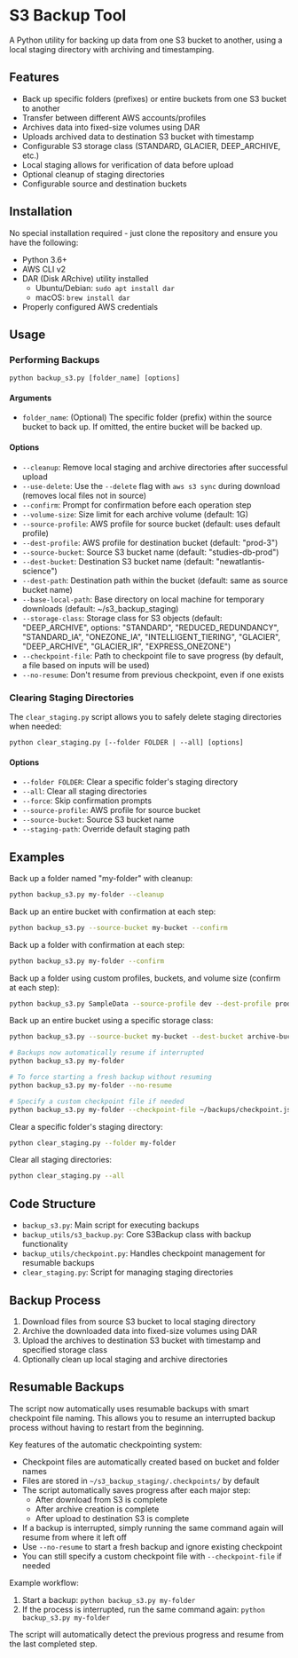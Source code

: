 # S3 Backup Tool

A Python utility for backing up data from one S3 bucket to another, using a local staging directory with archiving and timestamping.

## Features

- Back up specific folders (prefixes) or entire buckets from one S3 bucket to another
- Transfer between different AWS accounts/profiles
- Archives data into fixed-size volumes using DAR 
- Uploads archived data to destination S3 bucket with timestamp
- Configurable S3 storage class (STANDARD, GLACIER, DEEP_ARCHIVE, etc.)
- Local staging allows for verification of data before upload
- Optional cleanup of staging directories
- Configurable source and destination buckets

## Installation

No special installation required - just clone the repository and ensure you have the following:

- Python 3.6+
- AWS CLI v2
- DAR (Disk ARchive) utility installed
  - Ubuntu/Debian: `sudo apt install dar`
  - macOS: `brew install dar`
- Properly configured AWS credentials

## Usage

### Performing Backups

```
python backup_s3.py [folder_name] [options]
```

#### Arguments

- `folder_name`: (Optional) The specific folder (prefix) within the source bucket to back up. If omitted, the entire bucket will be backed up.

#### Options

- `--cleanup`: Remove local staging and archive directories after successful upload
- `--use-delete`: Use the `--delete` flag with `aws s3 sync` during download (removes local files not in source)
- `--confirm`: Prompt for confirmation before each operation step
- `--volume-size`: Size limit for each archive volume (default: 1G)
- `--source-profile`: AWS profile for source bucket (default: uses default profile)
- `--dest-profile`: AWS profile for destination bucket (default: "prod-3")
- `--source-bucket`: Source S3 bucket name (default: "studies-db-prod")
- `--dest-bucket`: Destination S3 bucket name (default: "newatlantis-science")
- `--dest-path`: Destination path within the bucket (default: same as source bucket name)
- `--base-local-path`: Base directory on local machine for temporary downloads (default: ~/s3_backup_staging)
- `--storage-class`: Storage class for S3 objects (default: "DEEP_ARCHIVE", options: "STANDARD", "REDUCED_REDUNDANCY", "STANDARD_IA", "ONEZONE_IA", "INTELLIGENT_TIERING", "GLACIER", "DEEP_ARCHIVE", "GLACIER_IR", "EXPRESS_ONEZONE")
- `--checkpoint-file`: Path to checkpoint file to save progress (by default, a file based on inputs will be used)
- `--no-resume`: Don't resume from previous checkpoint, even if one exists

### Clearing Staging Directories

The `clear_staging.py` script allows you to safely delete staging directories when needed:

```
python clear_staging.py [--folder FOLDER | --all] [options]
```

#### Options

- `--folder FOLDER`: Clear a specific folder's staging directory
- `--all`: Clear all staging directories
- `--force`: Skip confirmation prompts
- `--source-profile`: AWS profile for source bucket 
- `--source-bucket`: Source S3 bucket name
- `--staging-path`: Override default staging path

## Examples

Back up a folder named "my-folder" with cleanup:

```bash
python backup_s3.py my-folder --cleanup
```

Back up an entire bucket with confirmation at each step:

```bash
python backup_s3.py --source-bucket my-bucket --confirm
```

Back up a folder with confirmation at each step:

```bash
python backup_s3.py my-folder --confirm
```

Back up a folder using custom profiles, buckets, and volume size (confirm at each step):

```bash
python backup_s3.py SampleData --source-profile dev --dest-profile prod --source-bucket source-data --dest-bucket dest-data --dest-path backups/2025 --base-local-path /tmp/s3_staging --volume-size 500M --confirm
```

Back up an entire bucket using a specific storage class:

```bash
python backup_s3.py --source-bucket my-bucket --dest-bucket archive-bucket --storage-class GLACIER --confirm

# Backups now automatically resume if interrupted
python backup_s3.py my-folder

# To force starting a fresh backup without resuming
python backup_s3.py my-folder --no-resume

# Specify a custom checkpoint file if needed
python backup_s3.py my-folder --checkpoint-file ~/backups/checkpoint.json
```

Clear a specific folder's staging directory:

```bash
python clear_staging.py --folder my-folder
```

Clear all staging directories:

```bash
python clear_staging.py --all
```

## Code Structure

- `backup_s3.py`: Main script for executing backups
- `backup_utils/s3_backup.py`: Core S3Backup class with backup functionality
- `backup_utils/checkpoint.py`: Handles checkpoint management for resumable backups
- `clear_staging.py`: Script for managing staging directories

## Backup Process

1. Download files from source S3 bucket to local staging directory
2. Archive the downloaded data into fixed-size volumes using DAR
3. Upload the archives to destination S3 bucket with timestamp and specified storage class
4. Optionally clean up local staging and archive directories

## Resumable Backups

The script now automatically uses resumable backups with smart checkpoint file naming. This allows you to resume an interrupted backup process without having to restart from the beginning.

Key features of the automatic checkpointing system:

- Checkpoint files are automatically created based on bucket and folder names
- Files are stored in `~/s3_backup_staging/.checkpoints/` by default
- The script automatically saves progress after each major step:
  - After download from S3 is complete
  - After archive creation is complete
  - After upload to destination S3 is complete
- If a backup is interrupted, simply running the same command again will resume from where it left off
- Use `--no-resume` to start a fresh backup and ignore existing checkpoint
- You can still specify a custom checkpoint file with `--checkpoint-file` if needed

Example workflow:
1. Start a backup: `python backup_s3.py my-folder`
2. If the process is interrupted, run the same command again: `python backup_s3.py my-folder`

The script will automatically detect the previous progress and resume from the last completed step.